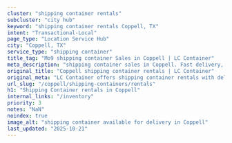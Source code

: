 ```yaml
---
cluster: "shipping container rentals"
subcluster: "city hub"
keyword: "shipping container rentals Coppell, TX"
intent: "Transactional-Local"
page_type: "Location Service Hub"
city: "Coppell, TX"
service_type: "shipping container"
title_tag: "Mo9 shipping container Sales in Coppell | LC Container"
meta_description: "shipping container sales in Coppell. Fast delivery, competitive pricing. Serving shipping containers area. Quote ID: 3OC. Call (214) 524-4168 for your free quote today."
original_title: "Coppell shipping container rentals | LC Container"
original_meta: "LC Container offers shipping container rentals with delivery in Coppell, TX. Local. Fast quotes. Since 2003."
url_slug: "/coppell/shipping-containers/rentals"
h1: "Shipping Container rentals in Coppell"
internal_links: "/inventory"
priority: 3
notes: "NaN"
noindex: true
image_alt: "shipping container available for delivery in Coppell"
last_updated: "2025-10-21"
---
```


<!-- TODO: Add unique city/inventory copy, images, and internal links here. -->
